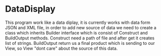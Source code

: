 # DataDisplay
This program work like a data diplay, it is currently works with data form JSON and XML file, in order to add new source of data we need to create a class which inherits Builder interface which is consist of Construct and BuildOutput methods. Construct need a path of file and after get it creates list of strings. BuildOutput return us a final product which is sending to our View, so View "dont care" about the source of this data.